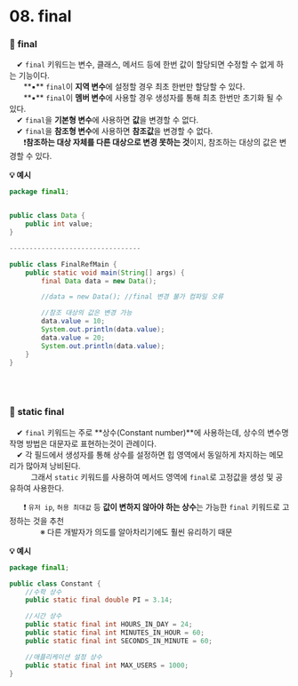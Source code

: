 # 08. final

### 🔹 **final**
ㅤ✔ `final` 키워드는 변수, 클래스, 메서드 등에 한번 값이 할당되면 수정할 수 없게 하는 기능이다. <br>
ㅤㅤ**▪️** `final`이 **지역 변수**에 설정할 경우 최초 한번만 할당할 수 있다. <br>
ㅤㅤ**▪️** `final`이 **멤버 변수**에 사용할 경우 생성자를 통해 최초 한번만 초기화 될 수 있다. <br>
ㅤ✔ `final`을 **기본형 변수**에 사용하면 **값**을 변경할 수 없다. <br>
ㅤ✔ `final`을 **참조형 변수**에 사용하면 **참조값**을 변경할 수 없다. <br>
ㅤㅤ❗**참조하는 대상 자체를 다른 대상으로 변경 못하는 것**이지, 참조하는 대상의 값은 변경할 수 있다. <br>

**💡 예시**
```JAVA
package final1;


public class Data {
    public int value;
}

---------------------------------

public class FinalRefMain {
    public static void main(String[] args) {
        final Data data = new Data();

        //data = new Data(); //final 변경 불가 컴파일 오류

        //참조 대상의 값은 변경 가능
        data.value = 10;
        System.out.println(data.value);
        data.value = 20;
        System.out.println(data.value);
    }
}
```
<br><br>

### 🔹 **static final**
ㅤ✔ `final` 키워드는 주로 **상수(Constant number)**에 사용하는데, 상수의 변수명 작명 방법은 대문자로 표현하는것이 관례이다. <br>
ㅤ✔ 각 필드에서 생성자를 통해 상수를 설정하면 힙 영역에서 동일하게 차지하는 메모리가 많아져 낭비된다. <br>
ㅤㅤㅤ그래서 `static` 키워드를 사용하여 메서드 영역에 `final`로 고정값을 생성 및 공유하여 사용한다.<br>

ㅤㅤ❗ `유저 ip`, `허용 최대값` 등 **값이 변하지 않아야 하는 상수**는 가능한 `final` 키워드로 고정하는 것을 추천 <br>
ㅤㅤㅤㅤ ※ 다른 개발자가 의도를 알아차리기에도 훨씬 유리하기 때문 <br>

**💡 예시**
```JAVA
package final1;

public class Constant {
    //수학 상수
    public static final double PI = 3.14;

    //시간 상수
    public static final int HOURS_IN_DAY = 24;
    public static final int MINUTES_IN_HOUR = 60;
    public static final int SECONDS_IN_MINUTE = 60;

    //애플리케이션 설정 상수
    public static final int MAX_USERS = 1000;
}

```



<!--
공백문자: "ㅤ" or &nbsp;
### 🔹 ** **
ㅤㅤ:  <br>
ㅤㅤㅤex) <br>
ㅤㅤ✔ **** <br>
ㅤㅤㅤ- **** <br>
ㅤㅤㅤㅤㅤex) <br>
ㅤㅤ❗ <br>
ㅤㅤ❓ <br>
ㅤㅤ✅ <br>
ㅤㅤㅤㅤ**▪️** <br>
ㅤㅤㅤㅤ**▫️** <br>
ㅤㅤ**1️⃣** <br>
ㅤㅤ**2️⃣** <br>
ㅤㅤ**3️⃣** <br>
ㅤㅤ**4️⃣** <br>
ㅤㅤ**5️⃣** <br>

> [!TIP]
> [!IMPORTANT]
>

**💡 예시**
```JAVA

```

-->
